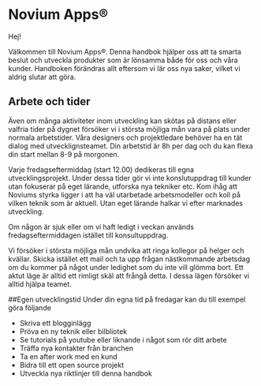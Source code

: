 # Novium Apps®
Hej!

Välkommen till Novium Apps®. Denna handbok hjälper oss att ta smarta beslut och utveckla produkter som är lönsamma både för oss och våra kunder. Handboken förändras allt eftersom vi lär oss nya saker, vilket vi aldrig slutar att göra.

## Arbete och tider
Även om många aktiviteter inom utveckling kan skötas på distans eller valfria tider på dygnet försöker vi i största möjliga mån vara på plats under normala arbetstider. Våra designers och projektledare behöver ha en tät dialog med utvecklignsteamet. Din arbetstid är 8h per dag och du kan flexa din start mellan 8-9 på morgonen.

Varje fredagseftermiddag (start 12.00) dedikeras till egna utvecklingsprojekt. Under dessa tider gör vi inte konslutuppdrag till kunder utan fokuserar på eget lärande, utforska nya tekniker etc. Kom ihåg att Noviums styrka ligger i att ha väl utarbetade arbetsmodeller och koll på vilken teknik som är aktuell. Utan eget lärande halkar vi efter marknades utveckling.

Om någon är sjuk eller om vi haft ledigt i veckan används fredagseftermiddagen istället till konsultuppdrag.

Vi försöker i största möjliga mån undvika att ringa kollegor på helger och kvällar. Skicka istället ett mail och ta upp frågan nästkommande arbetsdag om du kommer på något under ledighet som du inte vill glömma bort. Ett aktut läge är alltid ett rimligt skäl att frångå detta. I dessa lägen försöker vi alltid hjälpa teamet.

##Egen utvecklingstid
Under din egna tid på fredagar kan du till exempel göra följande
* Skriva ett blogginlägg
* Pröva en ny teknik eller bilbliotek
* Se tutorials på youtube eller liknande i något som rör ditt arbete
* Träffa nya kontakter från branchen
* Ta en after work med en kund
* Bidra till ett open source projekt
* Utveckla nya riktlinjer till denna handbok
